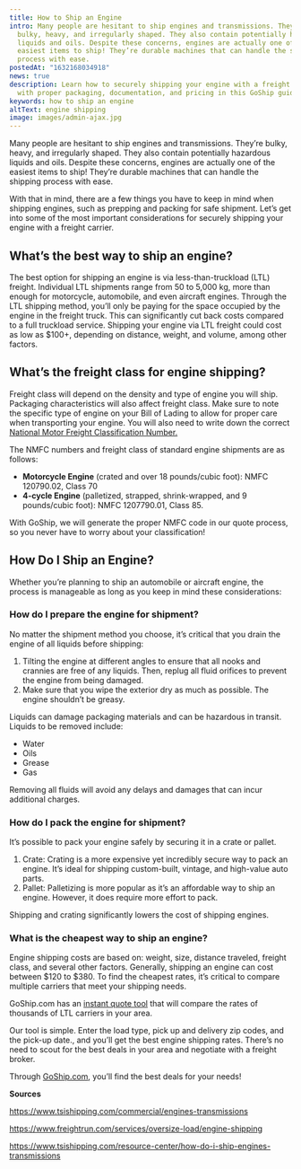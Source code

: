 ```yaml
---
title: How to Ship an Engine
intro: Many people are hesitant to ship engines and transmissions. They’re
  bulky, heavy, and irregularly shaped. They also contain potentially hazardous
  liquids and oils. Despite these concerns, engines are actually one of the
  easiest items to ship! They’re durable machines that can handle the shipping
  process with ease.
postedAt: "1632168034918"
news: true
description: Learn how to securely shipping your engine with a freight carrier
  with proper packaging, documentation, and pricing in this GoShip guide
keywords: how to ship an engine
altText: engine shipping
image: images/admin-ajax.jpg
---
```


Many people are hesitant to ship engines and transmissions. They’re bulky, heavy, and irregularly shaped. They also contain potentially hazardous liquids and oils. Despite these concerns, engines are actually one of the easiest items to ship! They’re durable machines that can handle the shipping process with ease.

With that in mind, there are a few things you have to keep in mind when shipping engines, such as prepping and packing for safe shipment. Let’s get into some of the most important considerations for securely shipping your engine with a freight carrier.

## What’s the best way to ship an engine?

The best option for shipping an engine is via less-than-truckload (LTL) freight. Individual LTL shipments range from 50 to 5,000 kg, more than enough for motorcycle, automobile, and even aircraft engines. Through the LTL shipping method, you’ll only be paying for the space occupied by the engine in the freight truck. This can significantly cut back costs compared to a full truckload service. Shipping your engine via LTL freight could cost as low as $100+, depending on distance, weight, and volume, among other factors.

## What’s the freight class for engine shipping?

Freight class will depend on the density and type of engine you will ship. Packaging characteristics will also affect freight class. Make sure to note the specific type of engine on your Bill of Lading to allow for proper care when transporting your engine. You will also need to write down the correct [National Motor Freight Classification Number.](http://www.nmfta.org/pages/nmfc)

The NMFC numbers and freight class of standard engine shipments are as follows:

* **Motorcycle Engine** (crated and over 18 pounds/cubic foot): NMFC 120790.02, Class 70
* **4-cycle Engine** (palletized, strapped, shrink-wrapped, and 9 pounds/cubic foot): NMFC 1207790.01, Class 85.

With GoShip, we will generate the proper NMFC code in our quote process, so you never have to worry about your classification!

## How Do I Ship an Engine?

Whether you’re planning to ship an automobile or aircraft engine, the process is manageable as long as you keep in mind these considerations:

### How do I prepare the engine for shipment?

No matter the shipment method you choose, it’s critical that you drain the engine of all liquids before shipping:

1. Tilting the engine at different angles to ensure that all nooks and crannies are free of any liquids. Then, replug all fluid orifices to prevent the engine from being damaged.
2. Make sure that you wipe the exterior dry as much as possible. The engine shouldn’t be greasy.

Liquids can damage packaging materials and can be hazardous in transit. Liquids to be removed include:

* Water
* Oils
* Grease
* Gas

Removing all fluids will avoid any delays and damages that can incur additional charges.

### How do I pack the engine for shipment?

It’s possible to pack your engine safely by securing it in a crate or pallet.

1. Crate: Crating is a more expensive yet incredibly secure way to pack an engine. It’s ideal for shipping custom-built, vintage, and high-value auto parts.
2. Pallet: Palletizing is more popular as it’s an affordable way to ship an engine. However, it does require more effort to pack.

Shipping and crating significantly lowers the cost of shipping engines.

### What is the cheapest way to ship an engine?

Engine shipping costs are based on: weight, size, distance traveled, freight class, and several other factors. Generally, shipping an engine can cost between $120 to $380. To find the cheapest rates, it’s critical to compare multiple carriers that meet your shipping needs.

GoShip.com has an [instant quote tool](https://www.goship.com/) that will compare the rates of thousands of LTL carriers in your area.

Our tool is simple. Enter the load type, pick up and delivery zip codes, and the pick-up date., and you’ll get the best engine shipping rates. There’s no need to scout for the best deals in your area and negotiate with a freight broker.

Through [GoShip.com](https://www.goship.com/), you’ll find the best deals for your needs!

**Sources**

https://www.tsishipping.com/commercial/engines-transmissions

https://www.freightrun.com/services/oversize-load/engine-shipping

https://www.tsishipping.com/resource-center/how-do-i-ship-engines-transmissions


